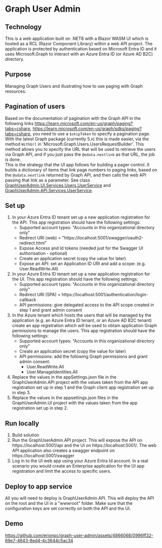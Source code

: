 # Graph User Admin

## Technology
This is a web application built on .NET8 with a Blazor WASM UI which is hosted as a RCL (Razor Component Library) within a web API project. 
The application is protected by authentication based on Microsoft Entra ID and it uses Microsoft.Graph to interact with an Azure Entra ID (or Azure AD B2C) directory.

## Purpose
Managing Graph Users and illustrating how to use paging with Graph resources.

## Pagination of users
Based on the documentation of pagination with the Graph API in the following links 
https://learn.microsoft.com/en-us/graph/paging?tabs=csharp, 
https://learn.microsoft.com/en-us/graph/sdks/paging?tabs=csharp, you need to use a `$skipToken` to specify a pagination page. 
With the latest Graph package (currently 5.x) this is made easier, via the method `WithUrl` in 'Microsoft.Graph.Users.UsersRequestBuilder'. 
This method allows you to specify the URL that will be used to retrieve the users via Graph API, and if you just pass the `@odata.nextlink` as that URL, the job is done.  
This is the strategy that the UI app follows for building a pager control. It builds a dictionary of items that link page numbers to paging links, 
based on the `@odata.nextlink` returned by Graph API, and then calls the web API passing that link as a parameter. 
See class [GraphUserAdmin.UI.Services.Users.UserService](./src/net8/GraphUserAdmin.API/Services/UserService.cs) and 
[GraphUserAdmin.API.Services.UserService](./src/net8/GraphUserAdmin.UI/Services/Users/UserService.cs). 

## Set up
1. In your Azure Entra ID tenant set up a new application registration for the API. 
   This app registration should have the following settings:
    - Supported account types: "Accounts in this organizational directory only"
    - Redirect URI (web) = "https://localhost:5001/swagger/oauth2-redirect.html"
    - Expose Access and Id tokens (needed just for the Swagger UI authorisation - optional)
    - Create an application secret (copy the value for later)
    - Expose an API: set an Application ID URI and add a scope: (e.g. User.ReadWrite.All)
2. In your Azure Entra ID tenant set up a new application registration for the UI.
   This app registration should have the following settings:
   - Supported account types: "Accounts in this organizational directory only"
   - Redirect URI (SPA) = https://localhost:5001/authentication/login-callback
   - API permissions: give delegated access to the API scope created in step 1 and grant admin consent
3. In the Azure tenant which hosts the users that will be managed by the application (e.g. an Azure Entra ID tenant, or an Azure AD B2C tenant) create an app registration which will be used to obtain application Graph permissions to manage the users.
   This app registration should have the following settings:
   - Supported account types: "Accounts in this organizational directory only"
   - Create an application secret (copy the value for later)
   - API permissions: add the following Graph permissions and grant admin consent:
       - User.ReadWrite.All
       - User.ManageIdentities.All
4. Replace the values in the appSettings.json file in the GraphUserAdmin.API project with the values taken from the API app registration set up in step 1 and the Graph client app registration set up in step 3.
5. Replace the values in the appsettings.json files in the GraphUserAdmin.UI project with the values taken from the app registration set up in step 2.

## Run locally
1. Build solution
2. Run the GraphUserAdmin.API project. This will expose the API on https://localhost:5001/api and the UI on https://localhost:5001/. The web API application also creates a swagger endpoint on https://localhost:5001/swagger
3. Log in to the UI web app using your Azure Entra Id account. In a real scenario you would create an Enterprise application for the UI app registration and limit the access to specific users.

## Deploy to app service
All you will need to deploy is GraphUserAdmin.API. This will deploy the API on the root and the UI in a "wwwroot" folder. Make sure that the configuration keys are set correctly on both the API and the UI.

## Demo
https://github.com/erionpc/graph-user-admin/assets/4866068/0996ff32-69e7-4643-8ed4-4c3644c5ac34
